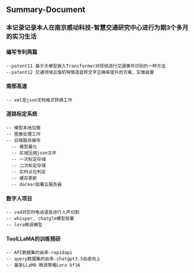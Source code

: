 ## Summary-Document
### 本记录记录本人在南京感动科技-智慧交通研究中心进行为期3个多月的实习生活
#### 编写专利两篇
    --patent11 基于大模型嵌入Transformer对视频进行交通事件识别的一种方法
    --patent12 交通领域云值机特情语音转文字正确率提升的方案、实施装置
#### 南部高速
    -- xml至json文档格式转换工作
#### 道路标定系统
    -- 模型本地加载 
    -- 图像处理工作 
    -- 后端服务编写 
      -- 模型量化
      -- 区域压缩json文件
      -- 一次标定存储
      -- 二次标定存储
      -- 实时点位判定
      -- 缓存更新
      -- docker部署云服务器
#### 数字人项目
    -- vad对实时电话语音进行人声切割
    -- whisper, chatglm模型部署
    -- lora微调模型
#### ToolLLaMA的训练预研
    -- API数据集的由来-rapidapi
    -- query数据集的由来-chatgpt3.5自底向上
    -- 基架LLaMA 微调策略Lora bf16
    
  

  


